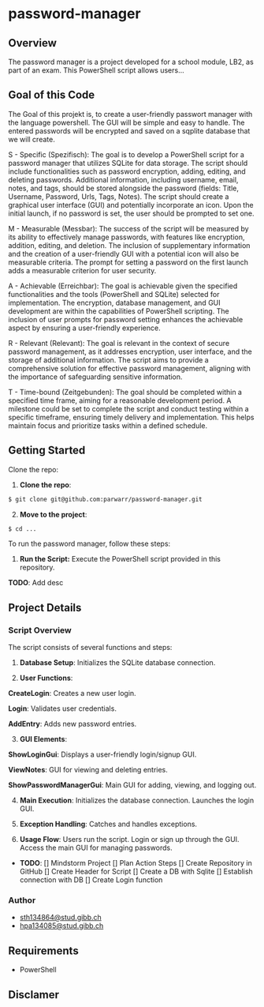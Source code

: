 # password-manager

## Overview

The password manager is a project developed for a school module, LB2, as part of an exam. This PowerShell script allows users...

## Goal of this Code

The Goal of this projekt is, to create a user-friendly passwort manager with the language powershell.
The GUI will be simple and easy to handle.
The entered passwords will be encrypted and saved on a sqplite database that we will create.

S - Specific (Spezifisch):
The goal is to develop a PowerShell script for a password manager that utilizes SQLite for data storage. The script should include functionalities such as password encryption, adding, editing, and deleting passwords. Additional information, including username, email, notes, and tags, should be stored alongside the password (fields: Title, Username, Password, Urls, Tags, Notes). The script should create a graphical user interface (GUI) and potentially incorporate an icon. Upon the initial launch, if no password is set, the user should be prompted to set one.

M - Measurable (Messbar):
The success of the script will be measured by its ability to effectively manage passwords, with features like encryption, addition, editing, and deletion. The inclusion of supplementary information and the creation of a user-friendly GUI with a potential icon will also be measurable criteria. The prompt for setting a password on the first launch adds a measurable criterion for user security.

A - Achievable (Erreichbar):
The goal is achievable given the specified functionalities and the tools (PowerShell and SQLite) selected for implementation. The encryption, database management, and GUI development are within the capabilities of PowerShell scripting. The inclusion of user prompts for password setting enhances the achievable aspect by ensuring a user-friendly experience.

R - Relevant (Relevant):
The goal is relevant in the context of secure password management, as it addresses encryption, user interface, and the storage of additional information. The script aims to provide a comprehensive solution for effective password management, aligning with the importance of safeguarding sensitive information.

T - Time-bound (Zeitgebunden):
The goal should be completed within a specified time frame, aiming for a reasonable development period. A milestone could be set to complete the script and conduct testing within a specific timeframe, ensuring timely delivery and implementation. This helps maintain focus and prioritize tasks within a defined schedule.

## Getting Started

Clone the repo:

1. **Clone the repo**:

```bash
$ git clone git@github.com:parwarr/password-manager.git
```

2. **Move to the project**:

```bash
$ cd ...
```

To run the password manager, follow these steps:

1. **Run the Script:** Execute the PowerShell script provided in this repository.

**TODO**: Add desc

## Project Details

### Script Overview

The script consists of several functions and steps:

1. **Database Setup**:
Initializes the SQLite database connection.

2. **User Functions**:

**CreateLogin**:
Creates a new user login.

**Login**:
Validates user credentials.

**AddEntry**:
Adds new password entries.

3. **GUI Elements**:

**ShowLoginGui**:
Displays a user-friendly login/signup GUI.

**ViewNotes**:
GUI for viewing and deleting entries.

**ShowPasswordManagerGui**:
Main GUI for adding, viewing, and logging out.

4. **Main Execution**:
Initializes the database connection.
Launches the login GUI.

5. **Exception Handling**:
Catches and handles exceptions.

6. **Usage Flow**:
Users run the script.
Login or sign up through the GUI.
Access the main GUI for managing passwords.

- **TODO**: 
[] Mindstorm Project
[] Plan Action Steps
[] Create Repository in GitHub
[] Create Header for Script
[] Create a DB with Sqlite
[] Establish connection with DB
[] Create Login function

### Author

- sth134864@stud.gibb.ch
- hpa134085@stud.gibb.ch

## Requirements

- PowerShell

## Disclamer


